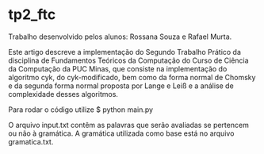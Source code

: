 # tp2_ftc

Trabalho desenvolvido pelos alunos: Rossana Souza e Rafael Murta.

Este artigo descreve a implementação do Segundo Trabalho Prático da disciplina de Fundamentos Teóricos da Computação do Curso de Ciência da Computação da PUC Minas, que consiste na implementação do algoritmo cyk, do cyk-modificado, bem como da forma normal de Chomsky e da segunda forma normal proposta por Lange e Leiß e a análise de complexidade desses algoritmos.

Para rodar o código utilize $ python main.py

O arquivo input.txt contêm as palavras que serão avaliadas se pertencem ou não à gramática.
A gramática utilizada como base está no arquivo gramatica.txt.
